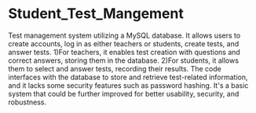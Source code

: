 # Student_Test_Mangement
 Test management system utilizing a MySQL database. It allows users to create accounts, log in as either teachers or students, create tests, and answer tests.
    1)For teachers, it enables test creation with questions and correct answers, storing them in the database.
    2)For students, it allows them to select and answer tests, recording their results.
The code interfaces with the database to store and retrieve test-related information, and it lacks some security features such as password hashing. It's a basic system that could be further improved for better usability, security, and robustness.
